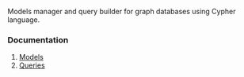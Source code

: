 Models manager and query builder for graph databases using Cypher language.

### Documentation
1. [Models](docs/models.md)
1. [Queries](docs/queries.md)
